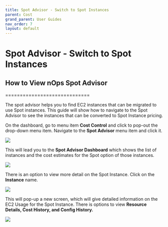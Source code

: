 ```yaml
---
title: Spot Advisor - Switch to Spot Instances
parent: Cost
grand_parent: User Guides
nav_order: 7
layout: default
---
```


# Spot Advisor - Switch to Spot Instances #


## How to View nOps Spot Advisor ##
=============================

The spot advisor helps you to find EC2 instances that can be migrated to use Spot instances. This guide will show how to navigate to the Spot Advisor to see the instances that can be converted to Spot Instance pricing.

On the dashboard, go to menu item **Cost Control** and click to pop-out the drop-down menu item. Navigate to the **Spot Advisor** menu item and click it.

[![](https://downloads.intercomcdn.com/i/o/286339363/63c25d3ccc33c1c45e2e8da9/image.png)](https://downloads.intercomcdn.com/i/o/286339363/63c25d3ccc33c1c45e2e8da9/image.png)

This will lead you to the **Spot Advisor Dashboard** which shows the list of instances and the cost estimates for the Spot option of those instances.

[![](https://downloads.intercomcdn.com/i/o/286339429/03f89d6a0e99df41154db702/image.png)](https://downloads.intercomcdn.com/i/o/286339429/03f89d6a0e99df41154db702/image.png)

There is an option to view more detail on the Spot Instance. Click on the **Instance** name.

[![](https://downloads.intercomcdn.com/i/o/286775302/42656b36b450cb33e19ae340/image.png)](https://downloads.intercomcdn.com/i/o/286775302/42656b36b450cb33e19ae340/image.png)

This will pop-up a new screen, which will give detailed information on the EC2 Usage for the Spot Instance. There is options to view **Resource Details, Cost History, and Config History.**

[![](https://downloads.intercomcdn.com/i/o/286776006/0320be1fa667eec75edb6dd8/image.png)](https://downloads.intercomcdn.com/i/o/286776006/0320be1fa667eec75edb6dd8/image.png)